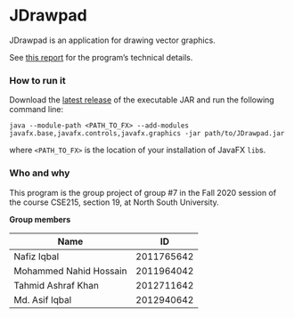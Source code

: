 # JDrawpad

JDrawpad is an application for drawing vector graphics.

See [this report](report/report.md) for the program’s technical details.

### How to run it

Download the [latest release](/ktahmid/JDrawpad/releases/latest) of the executable JAR and run the following command line:
```
java --module-path <PATH_TO_FX> --add-modules javafx.base,javafx.controls,javafx.graphics -jar path/to/JDrawpad.jar
```
where `<PATH_TO_FX>` is the location of your installation of JavaFX `lib`s.

### Who and why

This program is the group project of group #7 in the Fall 2020 session of the course CSE215, section 19, at North South University.

**Group members**

| Name                   | ID         |
| ---------------------- | ---------- |
| Nafiz Iqbal            | 2011765642 |
| Mohammed Nahid Hossain | 2011964042 |
| Tahmid Ashraf Khan     | 2012711642 |
| Md. Asif Iqbal         | 2012940642 |
